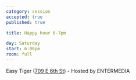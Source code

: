 ```yaml
---
category: session
accepted: true
published: true

title: Happy hour 6-7pm

day: Saturday
start: 6:00pm
room: full
---
```


Easy Tiger ([709 E 6th St](http://maps.google.com/maps?q=Easy+Tiger,+709+E+6th+St,+Austin,+TX&hl=en&ll=30.265934,-97.735641&spn=0.009072,0.012853&sll=30.265935,-97.735642&sspn=0.072575,0.102825&oq=easy+tiger+709+e+&hq=Easy+Tiger,&hnear=709+E+6th+St,+Austin,+Travis,+Texas+78701&t=m&z=17)) - Hosted by ENTERMEDIA
